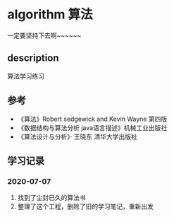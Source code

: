 # algorithm 算法

一定要坚持下去啊~~~~~~

## description

算法学习练习

## 参考

- 《算法》Robert sedgewick and Kevin Wayne 第四版
- 《数据结构与算法分析 java语言描述》机械工业出版社
- 《算法设计与分析》· 王晓东 清华大学出版社

## 学习记录

### 2020-07-07

1. 找到了尘封已久的算法书
2. 整理了这个工程，删除了旧的学习笔记，重新出发
